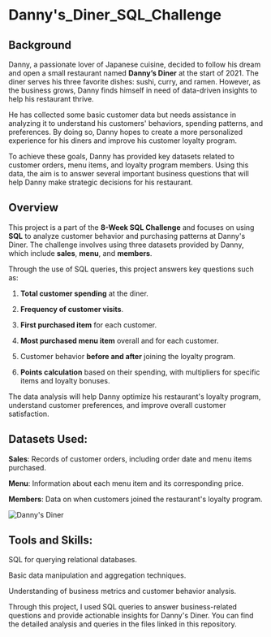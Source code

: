 # Danny's_Diner_SQL_Challenge

## Background

Danny, a passionate lover of Japanese cuisine, decided to follow his dream and open a small restaurant named **Danny’s Diner** at the start of 2021. The diner serves his three favorite dishes: sushi, curry, and ramen. However, as the business grows, Danny finds himself in need of data-driven insights to help his restaurant thrive.

He has collected some basic customer data but needs assistance in analyzing it to understand his customers' behaviors, spending patterns, and preferences. By doing so, Danny hopes to create a more personalized experience for his diners and improve his customer loyalty program.

To achieve these goals, Danny has provided key datasets related to customer orders, menu items, and loyalty program members. Using this data, the aim is to answer several important business questions that will help Danny make strategic decisions for his restaurant.

## Overview

This project is a part of the **8-Week SQL Challenge** and focuses on using **SQL** to analyze customer behavior and purchasing patterns at Danny's Diner. The challenge involves using three datasets provided by Danny, which include **sales**, **menu**, and **members**.

Through the use of SQL queries, this project answers key questions such as:

1. **Total customer spending** at the diner.
   
2. **Frequency of customer visits**.
   
3. **First purchased item** for each customer.

4. **Most purchased menu item** overall and for each customer.

5. Customer behavior **before and after** joining the loyalty program.
   
6. **Points calculation** based on their spending, with multipliers for specific items and loyalty bonuses.

The data analysis will help Danny optimize his restaurant's loyalty program, understand customer preferences, and improve overall customer satisfaction.

## Datasets Used:
**Sales**: Records of customer orders, including order date and menu items purchased.

**Menu**: Information about each menu item and its corresponding price.

**Members**: Data on when customers joined the restaurant's loyalty program.

![Danny's Diner](https://github.com/user-attachments/assets/3cd4266f-162b-461b-a833-1c5f59ca4066)


## Tools and Skills:

SQL for querying relational databases.

Basic data manipulation and aggregation techniques.

Understanding of business metrics and customer behavior analysis.

Through this project, I used SQL queries to answer business-related questions and provide actionable insights for Danny's Diner. You can find the detailed analysis and queries in the files linked in this repository.

